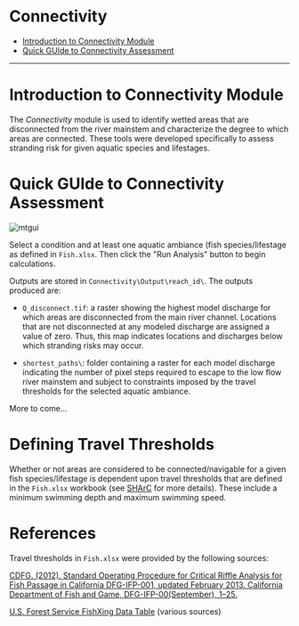 Connectivity
==================

- [Introduction to Connectivity Module](#intro)
- [Quick GUIde to Connectivity Assessment](#guide)

***

# Introduction to Connectivity Module<a name="intro"></a>

The *Connectivity* module is used to identify wetted areas that are disconnected from the river mainstem and characterize the degree to which areas are connected. These tools were developed specifically to assess stranding risk for given aquatic species and lifestages.

# Quick GUIde to Connectivity Assessment<a name="guide"></a>

![mtgui](https://github.com/RiverArchitect/Welcome/raw/master/images/gui_start_connect.PNG)

Select a condition and at least one aquatic ambiance (fish species/lifestage as defined in `Fish.xlsx`. Then click the "Run Analysis" button to begin calculations.

Outputs are stored in `Connectivity\Output\reach_id\`. The outputs produced are:

- `Q_disconnect.tif`: a raster showing the highest model discharge for which areas are disconnected from the main river channel. Locations that are not disconnected at any modeled discharge are assigned a value of zero. Thus, this map indicates locations and discharges below which stranding risks may occur.

- `shortest_paths\`: folder containing a raster for each model discharge indicating the number of pixel steps required to escape to the low flow river mainstem and subject to constraints imposed by the travel thresholds for the selected aquatic ambiance.

More to come...

# Defining Travel Thresholds

Whether or not areas are considered to be connected/navigable for a given fish species/lifestage is dependent upon travel thresholds that are defined in the `Fish.xlsx` workbook (see <a href="SHArC">SHArC</a> for more details). These include a minimum swimming depth and maximum swimming speed.

# References

Travel thresholds in `Fish.xlsx` were provided by the following sources:

[CDFG. (2012). Standard Operating Procedure for Critical Riffle Analysis for Fish Passage in California DFG-IFP-001, updated February 2013. California Department of Fish and Game, DFG-IFP-00(September), 1–25.](https://nrm.dfg.ca.gov/FileHandler.ashx?DocumentID=150377)

[U.S. Forest Service FishXing Data Table](http://www.fsl.orst.edu/geowater/FX3/help/SwimData/swimtable.htm) (various sources)
